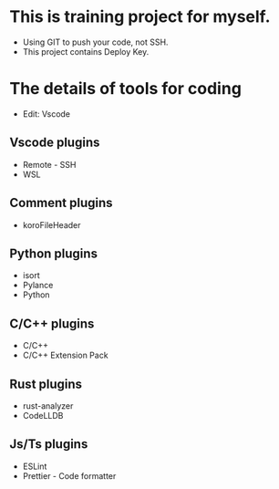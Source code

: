 <!--
 * @Author: Alan Yin
 * @Date: 2024-05-01 19:18:08
 * @LastEditTime: 2024-05-01 20:06:57
 * @LastEditors: Alan Yin
 * @FilePath: /windows_cifs/training/README.md
 * @Description:
 * // -*- mode:C; tab-width:8; c-basic-offset:2; indent-tabs-mode:t -*-
 * // vim: ts=8 sw=2 smarttab
 * Copyright (c) 2024 by Alan Yin, All Rights Reserved.
-->

# This is training project for myself.
- Using GIT to push your code, not SSH.
- This project contains Deploy Key.

# The details of tools for coding
- Edit: Vscode

## Vscode plugins
- Remote - SSH
- WSL

## Comment plugins
- koroFileHeader

## Python plugins
- isort
- Pylance
- Python

## C/C++ plugins
- C/C++
- C/C++ Extension Pack

## Rust plugins
- rust-analyzer
- CodeLLDB

## Js/Ts plugins
- ESLint
- Prettier - Code formatter
